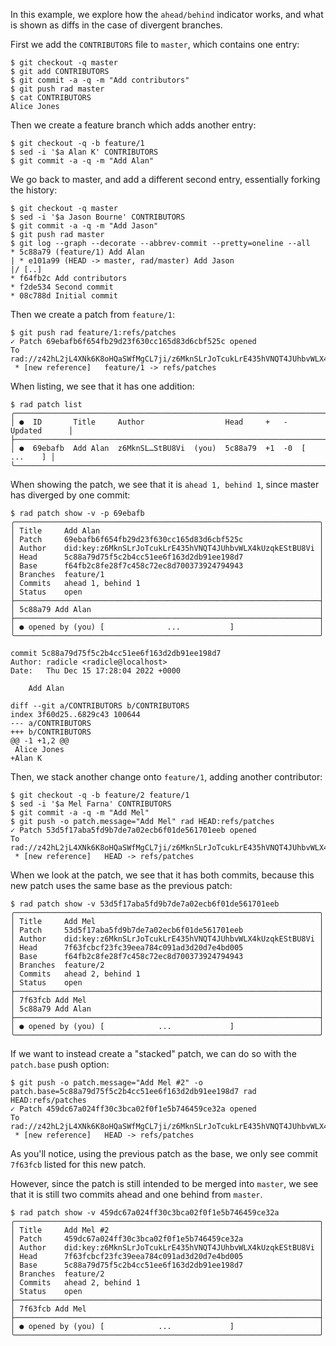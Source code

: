 In this example, we explore how the `ahead/behind` indicator works, and what is
shown as diffs in the case of divergent branches.

First we add the `CONTRIBUTORS` file to `master`, which contains one entry:
```
$ git checkout -q master
$ git add CONTRIBUTORS
$ git commit -a -q -m "Add contributors"
$ git push rad master
$ cat CONTRIBUTORS
Alice Jones
```

Then we create a feature branch which adds another entry:
```
$ git checkout -q -b feature/1
$ sed -i '$a Alan K' CONTRIBUTORS
$ git commit -a -q -m "Add Alan"
```

We go back to master, and add a different second entry, essentially forking
the history:
```
$ git checkout -q master
$ sed -i '$a Jason Bourne' CONTRIBUTORS
$ git commit -a -q -m "Add Jason"
$ git push rad master
$ git log --graph --decorate --abbrev-commit --pretty=oneline --all
* 5c88a79 (feature/1) Add Alan
| * e101a99 (HEAD -> master, rad/master) Add Jason
|/ [..]
* f64fb2c Add contributors
* f2de534 Second commit
* 08c788d Initial commit
```

Then we create a patch from `feature/1`:
``` (stderr)
$ git push rad feature/1:refs/patches
✓ Patch 69ebafb6f654fb29d23f630cc165d83d6cbf525c opened
To rad://z42hL2jL4XNk6K8oHQaSWfMgCL7ji/z6MknSLrJoTcukLrE435hVNQT4JUhbvWLX4kUzqkEStBU8Vi
 * [new reference]   feature/1 -> refs/patches
```

When listing, we see that it has one addition:
```
$ rad patch list
╭─────────────────────────────────────────────────────────────────────────────╮
│ ●  ID       Title     Author                  Head     +   -   Updated      │
├─────────────────────────────────────────────────────────────────────────────┤
│ ●  69ebafb  Add Alan  z6MknSL…StBU8Vi  (you)  5c88a79  +1  -0  [   ...    ] │
╰─────────────────────────────────────────────────────────────────────────────╯
```

When showing the patch, we see that it is `ahead 1, behind 1`, since master has
diverged by one commit:
```
$ rad patch show -v -p 69ebafb
╭────────────────────────────────────────────────────────────────────╮
│ Title     Add Alan                                                 │
│ Patch     69ebafb6f654fb29d23f630cc165d83d6cbf525c                 │
│ Author    did:key:z6MknSLrJoTcukLrE435hVNQT4JUhbvWLX4kUzqkEStBU8Vi │
│ Head      5c88a79d75f5c2b4cc51ee6f163d2db91ee198d7                 │
│ Base      f64fb2c8fe28f7c458c72ec8d700373924794943                 │
│ Branches  feature/1                                                │
│ Commits   ahead 1, behind 1                                        │
│ Status    open                                                     │
├────────────────────────────────────────────────────────────────────┤
│ 5c88a79 Add Alan                                                   │
├────────────────────────────────────────────────────────────────────┤
│ ● opened by (you) [              ...           ]                   │
╰────────────────────────────────────────────────────────────────────╯

commit 5c88a79d75f5c2b4cc51ee6f163d2db91ee198d7
Author: radicle <radicle@localhost>
Date:   Thu Dec 15 17:28:04 2022 +0000

    Add Alan

diff --git a/CONTRIBUTORS b/CONTRIBUTORS
index 3f60d25..6829c43 100644
--- a/CONTRIBUTORS
+++ b/CONTRIBUTORS
@@ -1 +1,2 @@
 Alice Jones
+Alan K

```

Then, we stack another change onto `feature/1`, adding another contributor:
``` (stderr)
$ git checkout -q -b feature/2 feature/1
$ sed -i '$a Mel Farna' CONTRIBUTORS
$ git commit -a -q -m "Add Mel"
$ git push -o patch.message="Add Mel" rad HEAD:refs/patches
✓ Patch 53d5f17aba5fd9b7de7a02ecb6f01de561701eeb opened
To rad://z42hL2jL4XNk6K8oHQaSWfMgCL7ji/z6MknSLrJoTcukLrE435hVNQT4JUhbvWLX4kUzqkEStBU8Vi
 * [new reference]   HEAD -> refs/patches
```

When we look at the patch, we see that it has both commits, because this new
patch uses the same base as the previous patch:
```
$ rad patch show -v 53d5f17aba5fd9b7de7a02ecb6f01de561701eeb
╭────────────────────────────────────────────────────────────────────╮
│ Title     Add Mel                                                  │
│ Patch     53d5f17aba5fd9b7de7a02ecb6f01de561701eeb                 │
│ Author    did:key:z6MknSLrJoTcukLrE435hVNQT4JUhbvWLX4kUzqkEStBU8Vi │
│ Head      7f63fcbcf23fc39eea784c091ad3d20d7e4bd005                 │
│ Base      f64fb2c8fe28f7c458c72ec8d700373924794943                 │
│ Branches  feature/2                                                │
│ Commits   ahead 2, behind 1                                        │
│ Status    open                                                     │
├────────────────────────────────────────────────────────────────────┤
│ 7f63fcb Add Mel                                                    │
│ 5c88a79 Add Alan                                                   │
├────────────────────────────────────────────────────────────────────┤
│ ● opened by (you) [            ...             ]                   │
╰────────────────────────────────────────────────────────────────────╯
```

If we want to instead create a "stacked" patch, we can do so with the
`patch.base` push option:

``` (stderr)
$ git push -o patch.message="Add Mel #2" -o patch.base=5c88a79d75f5c2b4cc51ee6f163d2db91ee198d7 rad HEAD:refs/patches
✓ Patch 459dc67a024ff30c3bca02f0f1e5b746459ce32a opened
To rad://z42hL2jL4XNk6K8oHQaSWfMgCL7ji/z6MknSLrJoTcukLrE435hVNQT4JUhbvWLX4kUzqkEStBU8Vi
 * [new reference]   HEAD -> refs/patches
```

As you'll notice, using the previous patch as the base, we only see commit
`7f63fcb` listed for this new patch.

However, since the patch is still intended to be merged into `master`, we see
that it is still two commits ahead and one behind from `master`.

```
$ rad patch show -v 459dc67a024ff30c3bca02f0f1e5b746459ce32a
╭────────────────────────────────────────────────────────────────────╮
│ Title     Add Mel #2                                               │
│ Patch     459dc67a024ff30c3bca02f0f1e5b746459ce32a                 │
│ Author    did:key:z6MknSLrJoTcukLrE435hVNQT4JUhbvWLX4kUzqkEStBU8Vi │
│ Head      7f63fcbcf23fc39eea784c091ad3d20d7e4bd005                 │
│ Base      5c88a79d75f5c2b4cc51ee6f163d2db91ee198d7                 │
│ Branches  feature/2                                                │
│ Commits   ahead 2, behind 1                                        │
│ Status    open                                                     │
├────────────────────────────────────────────────────────────────────┤
│ 7f63fcb Add Mel                                                    │
├────────────────────────────────────────────────────────────────────┤
│ ● opened by (you) [            ...             ]                   │
╰────────────────────────────────────────────────────────────────────╯
```
